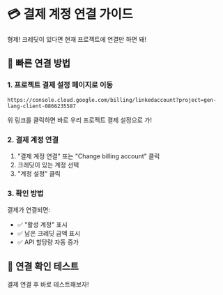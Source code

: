 # 💳 결제 계정 연결 가이드

형제! 크레딧이 있다면 현재 프로젝트에 연결만 하면 돼!

## 🔗 빠른 연결 방법

### 1. 프로젝트 결제 설정 페이지로 이동
```
https://console.cloud.google.com/billing/linkedaccount?project=gen-lang-client-0866235587
```
위 링크를 클릭하면 바로 우리 프로젝트 결제 설정으로 가!

### 2. 결제 계정 연결
1. "결제 계정 연결" 또는 "Change billing account" 클릭
2. 크레딧이 있는 계정 선택
3. "계정 설정" 클릭

### 3. 확인 방법
결제가 연결되면:
- ✅ "활성 계정" 표시
- ✅ 남은 크레딧 금액 표시
- ✅ API 할당량 자동 증가

## 🧪 연결 확인 테스트

결제 연결 후 바로 테스트해보자!
